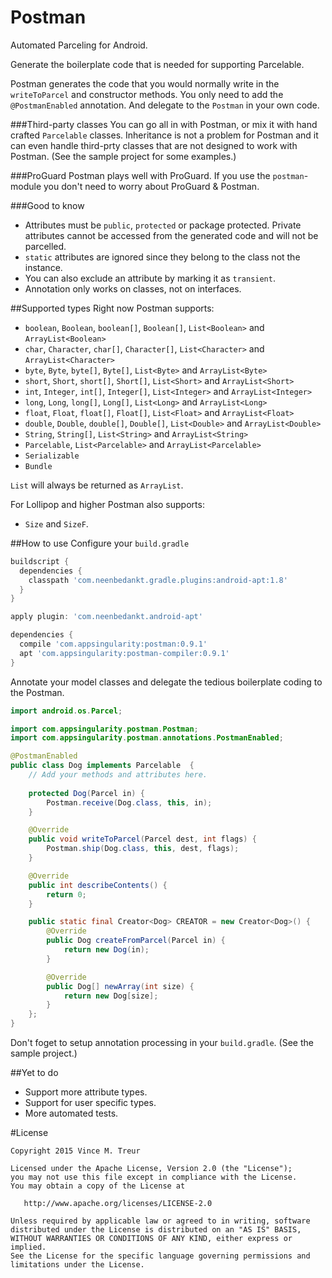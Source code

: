 Postman
============

Automated Parceling for Android.

Generate the boilerplate code that is needed for supporting Parcelable.

Postman generates the code that you would normally write in the ```writeToParcel``` and constructor methods. 
You only need to add the ```@PostmanEnabled``` annotation. And delegate to the ```Postman``` in your own code.

###Third-party classes
You can go all in with Postman, or mix it with hand crafted ```Parcelable``` classes.
Inheritance is not a problem for Postman and it can even handle third-prty classes that are not designed to work with Postman. (See the sample project for some examples.)

###ProGuard
Postman plays well with ProGuard. If you use the ```postman```-module you don't need to worry about ProGuard & Postman.


###Good to know
-  Attributes must be ```public```, ```protected``` or package protected. Private attributes cannot be accessed from the generated code and will not be parcelled.
- ```static``` attributes are ignored since they belong to the class not the instance.
- You can also exclude an attribute by marking it as ```transient```.
- Annotation only works on classes, not on interfaces.

##Supported types
Right now Postman supports:

- ```boolean```, ```Boolean```, ```boolean[]```, ```Boolean[]```, ```List<Boolean>``` and ```ArrayList<Boolean>```
- ```char```, ```Character```, ```char[]```, ```Character[]```, ```List<Character>``` and ```ArrayList<Character>```
- ```byte```, ```Byte```, ```byte[]```, ```Byte[]```, ```List<Byte>``` and ```ArrayList<Byte>```
- ```short```, ```Short```, ```short[]```, ```Short[]```, ```List<Short>``` and ```ArrayList<Short>```
- ```int```, ```Integer```, ```int[]```, ```Integer[]```, ```List<Integer>``` and ```ArrayList<Integer>```
- ```long```, ```Long```, ```long[]```, ```Long[]```, ```List<Long>``` and ```ArrayList<Long>```
- ```float```, ```Float```, ```float[]```, ```Float[]```, ```List<Float>``` and ```ArrayList<Float>```
- ```double```, ```Double```, ```double[]```, ```Double[]```, ```List<Double>``` and ```ArrayList<Double>```
- ```String```, ```String[]```, ```List<String>``` and ```ArrayList<String>```
- ```Parcelable```, ```List<Parcelable>``` and ```ArrayList<Parcelable>```
- ```Serializable```
- ```Bundle```

```List``` will always be returned as ```ArrayList```.


For Lollipop and higher Postman also supports:

- ```Size``` and ```SizeF```.


##How to use
Configure your ```build.gradle```

```groovy
buildscript {
  dependencies {
    classpath 'com.neenbedankt.gradle.plugins:android-apt:1.8'
  }
}

apply plugin: 'com.neenbedankt.android-apt'

dependencies {
  compile 'com.appsingularity:postman:0.9.1'
  apt 'com.appsingularity:postman-compiler:0.9.1'
}
```

Annotate your model classes and delegate the tedious boilerplate coding to the Postman.

```java
import android.os.Parcel;

import com.appsingularity.postman.Postman;
import com.appsingularity.postman.annotations.PostmanEnabled;

@PostmanEnabled
public class Dog implements Parcelable  {
	// Add your methods and attributes here.
	
	protected Dog(Parcel in) {
		Postman.receive(Dog.class, this, in);
	}

	@Override
	public void writeToParcel(Parcel dest, int flags) {
		Postman.ship(Dog.class, this, dest, flags);
	}

	@Override
	public int describeContents() {
		return 0;
	}

	public static final Creator<Dog> CREATOR = new Creator<Dog>() {
		@Override
		public Dog createFromParcel(Parcel in) {
			return new Dog(in);
		}

		@Override
		public Dog[] newArray(int size) {
			return new Dog[size];
		}
	};
}
```

Don't foget to setup annotation processing in your ```build.gradle```.
(See the sample project.)


##Yet to do
- Support more attribute types.
- Support for user specific types.
- More automated tests.

#License

    Copyright 2015 Vince M. Treur

    Licensed under the Apache License, Version 2.0 (the "License");
    you may not use this file except in compliance with the License.
    You may obtain a copy of the License at

       http://www.apache.org/licenses/LICENSE-2.0

    Unless required by applicable law or agreed to in writing, software
    distributed under the License is distributed on an "AS IS" BASIS,
    WITHOUT WARRANTIES OR CONDITIONS OF ANY KIND, either express or implied.
    See the License for the specific language governing permissions and
    limitations under the License.



